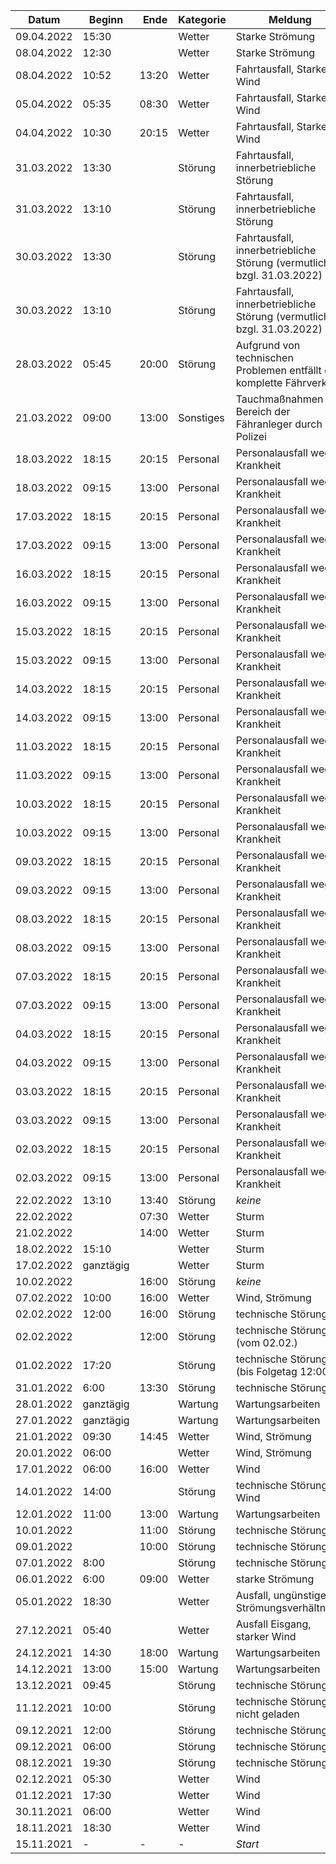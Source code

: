 | Datum      | Beginn | Ende   | Kategorie | Meldung                                                               |
|------------|--------|--------|-----------|-----------------------------------------------------------------------|
| 09.04.2022 | 15:30  |        | Wetter    | Starke Strömung                                                       |
| 08.04.2022 | 12:30  |        | Wetter    | Starke Strömung                                                       |
| 08.04.2022 | 10:52  | 13:20  | Wetter    | Fahrtausfall, Starker Wind                                            |
| 05.04.2022 | 05:35  | 08:30  | Wetter    | Fahrtausfall, Starker Wind                                            |
| 04.04.2022 | 10:30  | 20:15  | Wetter    | Fahrtausfall, Starker Wind                                            |
| 31.03.2022 | 13:30  |        | Störung   | Fahrtausfall, innerbetriebliche Störung                               |
| 31.03.2022 | 13:10  |        | Störung   | Fahrtausfall, innerbetriebliche Störung                               |
| 30.03.2022 | 13:30  |        | Störung   | Fahrtausfall, innerbetriebliche Störung (vermutlich bzgl. 31.03.2022) |
| 30.03.2022 | 13:10  |        | Störung   | Fahrtausfall, innerbetriebliche Störung (vermutlich bzgl. 31.03.2022) |
| 28.03.2022 | 05:45  | 20:00  | Störung   | Aufgrund von technischen Problemen entfällt der komplette Fährverkehr |
| 21.03.2022 | 09:00  | 13:00  | Sonstiges | Tauchmaßnahmen im Bereich der Fähranleger durch die Polizei           |
| 18.03.2022 | 18:15  | 20:15  | Personal  | Personalausfall wegen Krankheit |
| 18.03.2022 | 09:15  | 13:00  | Personal  | Personalausfall wegen Krankheit |
| 17.03.2022 | 18:15  | 20:15  | Personal  | Personalausfall wegen Krankheit |
| 17.03.2022 | 09:15  | 13:00  | Personal  | Personalausfall wegen Krankheit |
| 16.03.2022 | 18:15  | 20:15  | Personal  | Personalausfall wegen Krankheit |
| 16.03.2022 | 09:15  | 13:00  | Personal  | Personalausfall wegen Krankheit |
| 15.03.2022 | 18:15  | 20:15  | Personal  | Personalausfall wegen Krankheit |
| 15.03.2022 | 09:15  | 13:00  | Personal  | Personalausfall wegen Krankheit |
| 14.03.2022 | 18:15  | 20:15  | Personal  | Personalausfall wegen Krankheit |
| 14.03.2022 | 09:15  | 13:00  | Personal  | Personalausfall wegen Krankheit |
| 11.03.2022 | 18:15  | 20:15  | Personal  | Personalausfall wegen Krankheit |
| 11.03.2022 | 09:15  | 13:00  | Personal  | Personalausfall wegen Krankheit |
| 10.03.2022 | 18:15  | 20:15  | Personal  | Personalausfall wegen Krankheit |
| 10.03.2022 | 09:15  | 13:00  | Personal  | Personalausfall wegen Krankheit |
| 09.03.2022 | 18:15  | 20:15  | Personal  | Personalausfall wegen Krankheit |
| 09.03.2022 | 09:15  | 13:00  | Personal  | Personalausfall wegen Krankheit |
| 08.03.2022 | 18:15  | 20:15  | Personal  | Personalausfall wegen Krankheit |
| 08.03.2022 | 09:15  | 13:00  | Personal  | Personalausfall wegen Krankheit |
| 07.03.2022 | 18:15  | 20:15  | Personal  | Personalausfall wegen Krankheit |
| 07.03.2022 | 09:15  | 13:00  | Personal  | Personalausfall wegen Krankheit |
| 04.03.2022 | 18:15  | 20:15  | Personal  | Personalausfall wegen Krankheit |
| 04.03.2022 | 09:15  | 13:00  | Personal  | Personalausfall wegen Krankheit |
| 03.03.2022 | 18:15  | 20:15  | Personal  | Personalausfall wegen Krankheit |
| 03.03.2022 | 09:15  | 13:00  | Personal  | Personalausfall wegen Krankheit |
| 02.03.2022 | 18:15  | 20:15  | Personal  | Personalausfall wegen Krankheit |
| 02.03.2022 | 09:15  | 13:00  | Personal  | Personalausfall wegen Krankheit |
| 22.02.2022 | 13:10  | 13:40  | Störung   | *keine*                         |
| 22.02.2022 |        | 07:30  | Wetter    | Sturm                           |
| 21.02.2022 |        | 14:00  | Wetter    | Sturm                           |
| 18.02.2022 | 15:10  |        | Wetter    | Sturm                           |
| 17.02.2022 | ganztägig  |    | Wetter    | Sturm                           |
| 10.02.2022 |        | 16:00  | Störung   | *keine*                         |
| 07.02.2022 | 10:00  | 16:00  | Wetter    | Wind, Strömung                  |
| 02.02.2022 | 12:00  | 16:00  | Störung   | technische Störung              |
| 02.02.2022 |        | 12:00  | Störung   | technische Störung (vom 02.02.) |
| 01.02.2022 | 17:20  |        | Störung   | technische Störung (bis Folgetag 12:00) |
| 31.01.2022 | 6:00   | 13:30	 | Störung   | technische Störung              |
| 28.01.2022 | ganztägig |     | Wartung   | Wartungsarbeiten                |
| 27.01.2022 | ganztägig |     | Wartung   | Wartungsarbeiten                |
| 21.01.2022 | 09:30  | 14:45  | Wetter    | Wind, Strömung                  |
| 20.01.2022 | 06:00  |        | Wetter    | Wind, Strömung                  |
| 17.01.2022 | 06:00  | 16:00  | Wetter    | Wind                            |
| 14.01.2022 | 14:00  |        | Störung   | technische Störung, Wind        |
| 12.01.2022 | 11:00  | 13:00  | Wartung   | Wartungsarbeiten                |
| 10.01.2022 |        | 11:00  | Störung   | technische Störung              |
| 09.01.2022 |        | 10:00  | Störung   | technische Störung              |
| 07.01.2022 | 8:00   |        | Störung   | technische Störung              |
| 06.01.2022 | 6:00   | 09:00  | Wetter    | starke Strömung                 | 
| 05.01.2022 | 18:30	|        | Wetter    | Ausfall, ungünstige Strömungsverhältnisse | 
| 27.12.2021 | 05:40	|        | Wetter    | Ausfall	Eisgang, starker Wind  | 
| 24.12.2021 | 14:30  | 18:00  | Wartung   | Wartungsarbeiten                |
| 14.12.2021 | 13:00	| 15:00  | Wartung   | Wartungsarbeiten                |
| 13.12.2021 | 09:45	|        | Störung   | technische Störung              |
| 11.12.2021 | 10:00	|        | Störung   | technische Störung, nicht geladen |
| 09.12.2021 | 12:00	|        | Störung   | technische Störung              |
| 09.12.2021 | 06:00	|        | Störung   | technische Störung              |
| 08.12.2021 | 19:30	|        | Störung   | technische Störung              |
| 02.12.2021 | 05:30	|        | Wetter    | Wind                            |
| 01.12.2021 | 17:30	|        | Wetter    | Wind                            |
| 30.11.2021 | 06:00  |        | Wetter    | Wind                            |
| 18.11.2021 | 18:30  |        | Wetter    | Wind                            |
| 15.11.2021 | -	    | -      | -         | *Start*                         |
